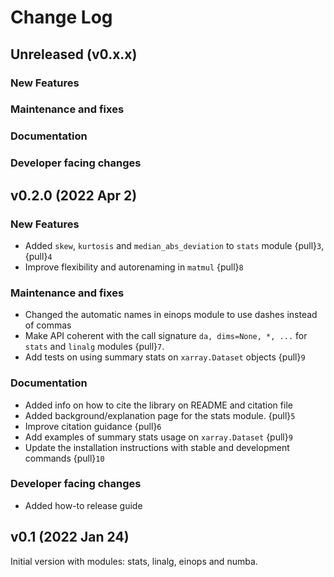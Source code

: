# Change Log

## Unreleased (v0.x.x)
### New Features

### Maintenance and fixes

### Documentation

### Developer facing changes


## v0.2.0 (2022 Apr 2)
### New Features
* Added `skew`, `kurtosis` and `median_abs_deviation` to `stats` module {pull}`3`, {pull}`4`
* Improve flexibility and autorenaming in `matmul` {pull}`8`

### Maintenance and fixes
* Changed the automatic names in einops module to use dashes instead of commas
* Make API coherent with the call signature `da, dims=None, *, ...` for `stats`
  and `linalg` modules {pull}`7`.
* Add tests on using summary stats on `xarray.Dataset` objects {pull}`9`

### Documentation
* Added info on how to cite the library on README and citation file
* Added background/explanation page for the stats module. {pull}`5`
* Improve citation guidance {pull}`6`
* Add examples of summary stats usage on `xarray.Dataset` {pull}`9`
* Update the installation instructions with stable and development commands {pull}`10`

### Developer facing changes
* Added how-to release guide

## v0.1 (2022 Jan 24)
Initial version with modules: stats, linalg, einops and numba.
